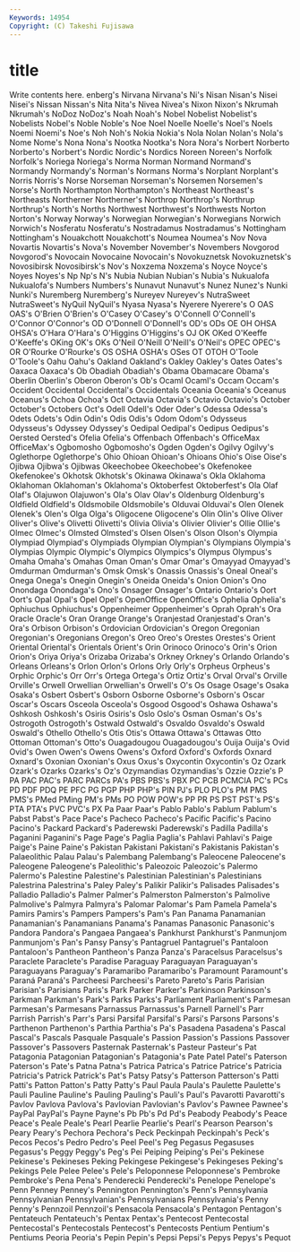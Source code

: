 ```yaml
---
Keywords: 14954 
Copyright: (C) Takeshi Fujisawa
---
```


# title

Write contents here.
enberg's
Nirvana Nirvana's Ni's Nisan Nisan's Nisei Nisei's Nissan Nissan's Nita
Nita's Nivea Nivea's Nixon Nixon's Nkrumah Nkrumah's NoDoz NoDoz's Noah
Noah's Nobel Nobelist Nobelist's Nobelists Nobel's Noble Noble's Noe Noel
Noelle Noelle's Noel's Noels Noemi Noemi's Noe's Noh Noh's Nokia
Nokia's Nola Nolan Nolan's Nola's Nome Nome's Nona Nona's Nootka
Nootka's Nora Nora's Norbert Norberto Norberto's Norbert's Nordic Nordic's Nordics
Noreen Noreen's Norfolk Norfolk's Noriega Noriega's Norma Norman Normand Normand's
Normandy Normandy's Norman's Normans Norma's Norplant Norplant's Norris Norris's Norse
Norseman Norseman's Norsemen Norsemen's Norse's North Northampton Northampton's Northeast Northeast's
Northeasts Northerner Northerner's Northrop Northrop's Northrup Northrup's North's Norths Northwest
Northwest's Northwests Norton Norton's Norway Norway's Norwegian Norwegian's Norwegians Norwich
Norwich's Nosferatu Nosferatu's Nostradamus Nostradamus's Nottingham Nottingham's Nouakchott Nouakchott's Noumea
Noumea's Nov Nova Novartis Novartis's Nova's November November's Novembers Novgorod
Novgorod's Novocain Novocaine Novocain's Novokuznetsk Novokuznetsk's Novosibirsk Novosibirsk's Nov's Noxzema
Noxzema's Noyce Noyce's Noyes Noyes's Np Np's N's Nubia Nubian
Nubian's Nubia's Nukualofa Nukualofa's Numbers Numbers's Nunavut Nunavut's Nunez Nunez's
Nunki Nunki's Nuremberg Nuremberg's Nureyev Nureyev's NutraSweet NutraSweet's NyQuil NyQuil's
Nyasa Nyasa's Nyerere Nyerere's O OAS OAS's O'Brien O'Brien's O'Casey
O'Casey's O'Connell O'Connell's O'Connor O'Connor's OD O'Donnell O'Donnell's OD's ODs
OE OH OHSA OHSA's O'Hara O'Hara's O'Higgins O'Higgins's OJ OK
OKed O'Keeffe O'Keeffe's OKing OK's OKs O'Neil O'Neill O'Neill's O'Neil's
OPEC OPEC's OR O'Rourke O'Rourke's OS OSHA OSHA's OSes OT
OTOH O'Toole O'Toole's Oahu Oahu's Oakland Oakland's Oakley Oakley's Oates
Oates's Oaxaca Oaxaca's Ob Obadiah Obadiah's Obama Obamacare Obama's Oberlin
Oberlin's Oberon Oberon's Ob's Ocaml Ocaml's Occam Occam's Occident Occidental
Occidental's Occidentals Oceania Oceania's Oceanus Oceanus's Ochoa Ochoa's Oct Octavia
Octavia's Octavio Octavio's October October's Octobers Oct's Odell Odell's Oder
Oder's Odessa Odessa's Odets Odets's Odin Odin's Odis Odis's Odom
Odom's Odysseus Odysseus's Odyssey Odyssey's Oedipal Oedipal's Oedipus Oedipus's Oersted
Oersted's Ofelia Ofelia's Offenbach Offenbach's OfficeMax OfficeMax's Ogbomosho Ogbomosho's Ogden
Ogden's Ogilvy Ogilvy's Oglethorpe Oglethorpe's Ohio Ohioan Ohioan's Ohioans Ohio's
Oise Oise's Ojibwa Ojibwa's Ojibwas Okeechobee Okeechobee's Okefenokee Okefenokee's Okhotsk
Okhotsk's Okinawa Okinawa's Okla Oklahoma Oklahoman Oklahoman's Oklahoma's Oktoberfest Oktoberfest's
Ola Olaf Olaf's Olajuwon Olajuwon's Ola's Olav Olav's Oldenburg Oldenburg's
Oldfield Oldfield's Oldsmobile Oldsmobile's Olduvai Olduvai's Olen Olenek Olenek's Olen's
Olga Olga's Oligocene Oligocene's Olin Olin's Olive Oliver Oliver's Olive's
Olivetti Olivetti's Olivia Olivia's Olivier Olivier's Ollie Ollie's Olmec Olmec's
Olmsted Olmsted's Olsen Olsen's Olson Olson's Olympia Olympiad Olympiad's Olympiads
Olympian Olympian's Olympians Olympia's Olympias Olympic Olympic's Olympics Olympics's Olympus
Olympus's Omaha Omaha's Omahas Oman Oman's Omar Omar's Omayyad Omayyad's
Omdurman Omdurman's Omsk Omsk's Onassis Onassis's Oneal Oneal's Onega Onega's
Onegin Onegin's Oneida Oneida's Onion Onion's Ono Onondaga Onondaga's Ono's
Onsager Onsager's Ontario Ontario's Oort Oort's Opal Opal's Opel Opel's
OpenOffice OpenOffice's Ophelia Ophelia's Ophiuchus Ophiuchus's Oppenheimer Oppenheimer's Oprah Oprah's
Ora Oracle Oracle's Oran Orange Orange's Oranjestad Oranjestad's Oran's Ora's
Orbison Orbison's Ordovician Ordovician's Oregon Oregonian Oregonian's Oregonians Oregon's Oreo
Oreo's Orestes Orestes's Orient Oriental Oriental's Orientals Orient's Orin Orinoco
Orinoco's Orin's Orion Orion's Oriya Oriya's Orizaba Orizaba's Orkney Orkney's
Orlando Orlando's Orleans Orleans's Orlon Orlon's Orlons Orly Orly's Orpheus
Orpheus's Orphic Orphic's Orr Orr's Ortega Ortega's Ortiz Ortiz's Orval
Orval's Orville Orville's Orwell Orwellian Orwellian's Orwell's O's Os Osage
Osage's Osaka Osaka's Osbert Osbert's Osborn Osborne Osborne's Osborn's Oscar
Oscar's Oscars Osceola Osceola's Osgood Osgood's Oshawa Oshawa's Oshkosh Oshkosh's
Osiris Osiris's Oslo Oslo's Osman Osman's Os's Ostrogoth Ostrogoth's Ostwald
Ostwald's Osvaldo Osvaldo's Oswald Oswald's Othello Othello's Otis Otis's Ottawa
Ottawa's Ottawas Otto Ottoman Ottoman's Otto's Ouagadougou Ouagadougou's Ouija Ouija's
Ovid Ovid's Owen Owen's Owens Owens's Oxford Oxford's Oxfords Oxnard
Oxnard's Oxonian Oxonian's Oxus Oxus's Oxycontin Oxycontin's Oz Ozark Ozark's
Ozarks Ozarks's Oz's Ozymandias Ozymandias's Ozzie Ozzie's P PA PAC
PAC's PARC PARCs PA's PBS PBS's PBX PC PCB PCMCIA
PC's PCs PD PDF PDQ PE PFC PG PGP PHP
PHP's PIN PJ's PLO PLO's PM PMS PMS's PMed PMing
PM's PMs PO POW POW's PP PR PS PST PST's
PS's PTA PTA's PVC PVC's PX Pa Paar Paar's Pablo
Pablo's Pablum Pablum's Pabst Pabst's Pace Pace's Pacheco Pacheco's Pacific
Pacific's Pacino Pacino's Packard Packard's Paderewski Paderewski's Padilla Padilla's Paganini
Paganini's Page Page's Paglia Paglia's Pahlavi Pahlavi's Paige Paige's Paine
Paine's Pakistan Pakistani Pakistani's Pakistanis Pakistan's Palaeolithic Palau Palau's Palembang
Palembang's Paleocene Paleocene's Paleogene Paleogene's Paleolithic's Paleozoic Paleozoic's Palermo Palermo's
Palestine Palestine's Palestinian Palestinian's Palestinians Palestrina Palestrina's Paley Paley's Palikir
Palikir's Palisades Palisades's Palladio Palladio's Palmer Palmer's Palmerston Palmerston's Palmolive
Palmolive's Palmyra Palmyra's Palomar Palomar's Pam Pamela Pamela's Pamirs Pamirs's
Pampers Pampers's Pam's Pan Panama Panamanian Panamanian's Panamanians Panama's Panamas
Panasonic Panasonic's Pandora Pandora's Pangaea Pangaea's Pankhurst Pankhurst's Panmunjom Panmunjom's
Pan's Pansy Pansy's Pantagruel Pantagruel's Pantaloon Pantaloon's Pantheon Pantheon's Panza
Panza's Paracelsus Paracelsus's Paraclete Paraclete's Paradise Paraguay Paraguayan Paraguayan's Paraguayans
Paraguay's Paramaribo Paramaribo's Paramount Paramount's Paraná Paraná's Parcheesi Parcheesi's Pareto
Pareto's Paris Parisian Parisian's Parisians Paris's Park Parker Parker's Parkinson
Parkinson's Parkman Parkman's Park's Parks Parks's Parliament Parliament's Parmesan Parmesan's
Parmesans Parnassus Parnassus's Parnell Parnell's Parr Parrish Parrish's Parr's Parsi
Parsifal Parsifal's Parsi's Parsons Parsons's Parthenon Parthenon's Parthia Parthia's Pa's
Pasadena Pasadena's Pascal Pascal's Pascals Pasquale Pasquale's Passion Passion's Passions
Passover Passover's Passovers Pasternak Pasternak's Pasteur Pasteur's Pat Patagonia Patagonian
Patagonian's Patagonia's Pate Patel Patel's Paterson Paterson's Pate's Patna Patna's
Patrica Patrica's Patrice Patrice's Patricia Patricia's Patrick Patrick's Pat's Patsy
Patsy's Patterson Patterson's Patti Patti's Patton Patton's Patty Patty's Paul
Paula Paula's Paulette Paulette's Pauli Pauline Pauline's Pauling Pauling's Pauli's
Paul's Pavarotti Pavarotti's Pavlov Pavlova Pavlova's Pavlovian Pavlovian's Pavlov's Pawnee
Pawnee's PayPal PayPal's Payne Payne's Pb Pb's Pd Pd's Peabody
Peabody's Peace Peace's Peale Peale's Pearl Pearlie Pearlie's Pearl's Pearson
Pearson's Peary Peary's Pechora Pechora's Peck Peckinpah Peckinpah's Peck's Pecos
Pecos's Pedro Pedro's Peel Peel's Peg Pegasus Pegasuses Pegasus's Peggy
Peggy's Peg's Pei Peiping Peiping's Pei's Pekinese Pekinese's Pekineses Peking
Pekingese Pekingese's Pekingeses Peking's Pekings Pele Pelee Pelee's Pele's Peloponnese
Peloponnese's Pembroke Pembroke's Pena Pena's Penderecki Penderecki's Penelope Penelope's Penn
Penney Penney's Pennington Pennington's Penn's Pennsylvania Pennsylvanian Pennsylvanian's Pennsylvanians Pennsylvania's
Penny Penny's Pennzoil Pennzoil's Pensacola Pensacola's Pentagon Pentagon's Pentateuch Pentateuch's
Pentax Pentax's Pentecost Pentecostal Pentecostal's Pentecostals Pentecost's Pentecosts Pentium Pentium's
Pentiums Peoria Peoria's Pepin Pepin's Pepsi Pepsi's Pepys Pepys's Pequot
